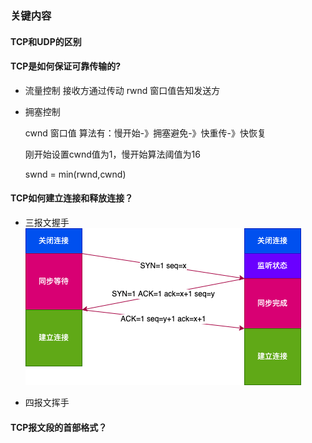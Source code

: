 ### 关键内容



#### TCP和UDP的区别



#### TCP是如何保证可靠传输的?

- 流量控制
  接收方通过传动 rwnd 窗口值告知发送方

- 拥塞控制
  
  cwnd 窗口值
  算法有：慢开始-》拥塞避免-》快重传-》快恢复

  刚开始设置cwnd值为1，慢开始算法阈值为16
  

  swnd = min(rwnd,cwnd)

#### TCP如何建立连接和释放连接？

- 三报文握手
  ![三报文握手](../../../image/TCP三报文握手.png)
  
- 四报文挥手

#### TCP报文段的首部格式？


